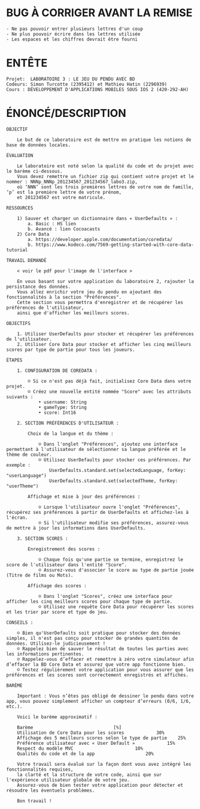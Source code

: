 # BUG À CORRIGER AVANT LA REMISE

	- Ne pas pouvoir entrer plusieurs lettres d'un coup
 	- Ne plus pouvoir écrire dans les lettres utilisée
  	- Les espaces et les chiffres devrait être fourni

# ENTÊTE
   
    Projet:  LABORATOIRE 3 : LE JEU DU PENDU AVEC BD
    Codeurs: Simon Turcotte (2395412) et Mathieu Hatin (2296939)
    Cours : DÉVELOPPEMENT D'APPLICATIONS MOBILES SOUS IOS 2 (420-292-AH)

# ÉNONCÉ/DESCRIPTION

	OBJECTIF	
 
		Le but de ce laboratoire est de mettre en pratique les notions de base de données locales.
	
	ÉVALUATION
	
		Le laboratoire est noté selon la qualité du code et du projet avec le barème ci-dessous. 
		Vous devez remettre un fichier zip qui contient votre projet et le nommer : NNNp_NNNp_201234567_201234567_labo3.zip,
		où ‘NNN’ sont les trois premières lettres de votre nom de famille, ‘p’ est la première lettre de votre prénom, 
		et 201234567 est votre matricule.
	
	RESSOURCES	
	
		1) Sauver et charger un dictionnaire dans « UserDefaults » :
			a. Basic : HS lien
			b. Avancé : lien Cocoacasts
		2) Core Data
			a. https://developer.apple.com/documentation/coredata/
			b. https://www.kodeco.com/7569-getting-started-with-core-data-tutorial    
	
	TRAVAIL DEMANDÉ
	
		< voir le pdf pour l'image de l'interface >

		En vous basant sur votre application du laboratoire 2, rajouter la persistance des données. 
		Vous allez enrichir votre jeu du pendu en ajoutant des fonctionnalités à la section "Préférences". 
		Cette section vous permettra d'enregistrer et de récupérer les préférences de l'utilisateur, 
		ainsi que d'afficher les meilleurs scores. 
	
	OBJECTIFS 
	
		1. Utiliser UserDefaults pour stocker et récupérer les préférences de l'utilisateur. 
		2. Utiliser Core Data pour stocker et afficher les cinq meilleurs scores par type de partie pour tous les joueurs. 
	
	ÉTAPES
	
		1. CONFIGURATION DE COREDATA :
  
			☺ Si ce n'est pas déjà fait, initialisez Core Data dans votre projet.
			☺ Créez une nouvelle entité nommée "Score" avec les attributs suivants :
				• username: String
				• gameType: String
				• score: Int16
				
		2. SECTION PRÉFÉRENCES D'UTILISATEUR :
	
			Choix de la langue et du thème :
				
				☺ Dans l'onglet "Préférences", ajoutez une interface permettant à l'utilisateur de sélectionner sa langue préférée et le thème de couleur. 				
				☺ Utilisez UserDefaults pour stocker ces préférences. Par exemple : 
					UserDefaults.standard.set(selectedLanguage, forKey: "userLanguage") 
					UserDefaults.standard.set(selectedTheme, forKey: "userTheme")
	
			Affichage et mise à jour des préférences :
			
				☺ Lorsque l'utilisateur ouvre l'onglet "Préférences", récupérez ses préférences à partir de UserDefaults et affichez-les à l'écran.				
				☺ Si l'utilisateur modifie ses préférences, assurez-vous de mettre à jour les informations dans UserDefaults.
				
		3. SECTION SCORES :
		
			Enregistrement des scores :
			
				☺ Chaque fois qu'une partie se termine, enregistrez le score de l'utilisateur dans l'entité "Score".
				☺ Assurez-vous d'associer le score au type de partie jouée (Titre de films ou Mots).
			
			Affichage des scores :
			
				☺ Dans l'onglet "Scores", créez une interface pour afficher les cinq meilleurs scores pour chaque type de partie. 
				☺ Utilisez une requête Core Data pour récupérer les scores et les trier par score et type de jeu.
	
	CONSEILS : 
	
		☺ Bien qu'UserDefaults soit pratique pour stocker des données simples, il n'est pas conçu pour stocker de grandes quantités de données. Utilisez-le judicieusement !
		☺ Rappelez bien de sauver le résultat de toutes les parties avec les informations pertinentes.
		☺ Rappelez-vous d’effacer et remettre à zéro votre simulateur afin d’effacer la BD Core Data et assurez que votre app fonctionne bien.
		☺ Testez régulièrement votre application pour vous assurer que les préférences et les scores sont correctement enregistrés et affichés. 

	BARÈME
	
		Important : Vous n’êtes pas obligé de dessiner le pendu dans votre app, vous pouvez simplement afficher un compteur d’erreurs (0/6, 1/6, etc.).

		Voici le barème approximatif :
	 
		Barème 								[%]
		Utilisation de Core Data pour les scores			30%
		Affichage des 5 meilleurs scores selon le type de partie	25%
		Préférence utilisateur avec « User Default »			15%
		Respect du modèle MVC						10%
		Qualités du code et de la app 					20%
		
		Votre travail sera évalué sur la façon dont vous avez intégré les fonctionnalités requises, 
		la clarté et la structure de votre code, ainsi que sur l'expérience utilisateur globale de votre jeu. 
		Assurez-vous de bien tester votre application pour détecter et résoudre les éventuels problèmes.

		Bon travail !

